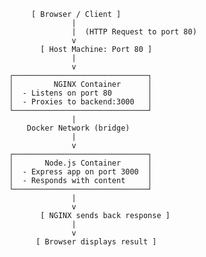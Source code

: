           [ Browser / Client ]
                   |
                   |  (HTTP Request to port 80)
                   v
            [ Host Machine: Port 80 ]
                   |
                   v
     ┌──────────────────────────────┐
     │         NGINX Container      │
     │  - Listens on port 80        │
     │  - Proxies to backend:3000   │
     └──────────────────────────────┘
                   |
         Docker Network (bridge)
                   |
                   v
     ┌──────────────────────────────┐
     │       Node.js Container      │
     │  - Express app on port 3000  │
     │  - Responds with content     │
     └──────────────────────────────┘
                   |
                   v
            [ NGINX sends back response ]
                   |
                   v
           [ Browser displays result ]
